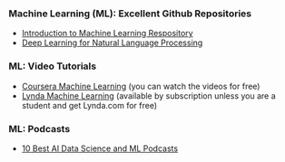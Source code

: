 ### Machine Learning (ML): Excellent Github Repositories
- [Introduction to Machine Learning Respository](https://github.com/m-clark/introduction-to-machine-learning)
- [Deep Learning for Natural Language Processing](https://github.com/shashankg7/Deep-Learning-for-NLP-Resources)

### ML: Video Tutorials
- [Coursera Machine Learning](https://www.coursera.org/learn/machine-learning) (you can watch the videos for free)
- [Lynda Machine Learning](https://www.lynda.com/Data-Science-tutorials/Machine-learning/475941/517476-4.html) (available by subscription unless you are a student and get Lynda.com for free)

### ML: Podcasts
- [10 Best AI Data Science and ML Podcasts](https://medium.com/startup-grind/the-10-best-ai-data-science-and-machine-learning-podcasts-d7495cfb127c)
